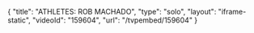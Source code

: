 {
    "title": "ATHLETES: ROB MACHADO",
    "type": "solo",
    "layout": "iframe-static",
    "videoId": "159604",
    "url": "\/tvpembed\/159604"
}